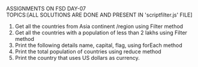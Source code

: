 ASSIGNMENTS ON FSD DAY-07<br>
TOPICS:[ALL SOLUTIONS ARE DONE AND PRESENT IN 'scriptfilter.js' FILE]<br>
1) Get all the countries from Asia continent /region using Filter method<br>
2) Get all the countries with a population of less than 2 lakhs using Filter method<br>
3) Print the following details name, capital, flag, using forEach method<br>
4) Print the total population of countries using reduce method<br>
5) Print the country that uses US dollars as currency.
